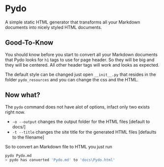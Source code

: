 Pydo
====

A simple static HTML generator that transforms all your Markdown documents
into nicely styled HTML documents. 

## Good-To-Know

You should know before you start to convert all your Markdown documents that Pydo 
looks for `h1` tags to use for page header. So they will be big and they will be centered.
All other header tags will work and looks as expected.

The default style can be changed just open `__init__.py` that resides in the folder
`pydo_resources` and you can change the css and the HTML. 

## Now what?

The `pydo` command does not have alot of options, infact only two exists right now.

 - `-o --output` changes the output folder for the HTML files [default to docs/]
 - `-t --title` changes the site title for the generated HTML files [defaults to the filename]

So to convert an Markdown file to HTML you just run

```python
pydo Pydo.md
> pydo has converted 'Pydo.md' to 'docs\Pydo.html'
```